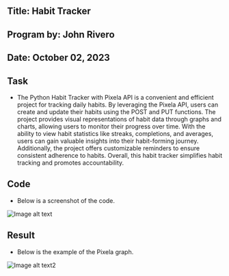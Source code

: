 ## Title: Habit Tracker 

## Program by: John Rivero

## Date: October 02, 2023

## Task

-   The Python Habit Tracker with Pixela API is a convenient and efficient project for tracking daily habits. By leveraging the Pixela API, users can create and update their habits using the POST and PUT functions. The project provides visual representations of habit data through graphs and charts, allowing users to monitor their progress over time. With the ability to view habit statistics like streaks, completions, and averages, users can gain valuable insights into their habit-forming journey. Additionally, the project offers customizable reminders to ensure consistent adherence to habits. Overall, this habit tracker simplifies habit tracking and promotes accountability.

## Code

-   Below is a screenshot of the code.

![Image alt text](image/code.jpg)


## Result

-   Below is the example of the Pixela graph.

![Image alt text2](image/result.jpg)
